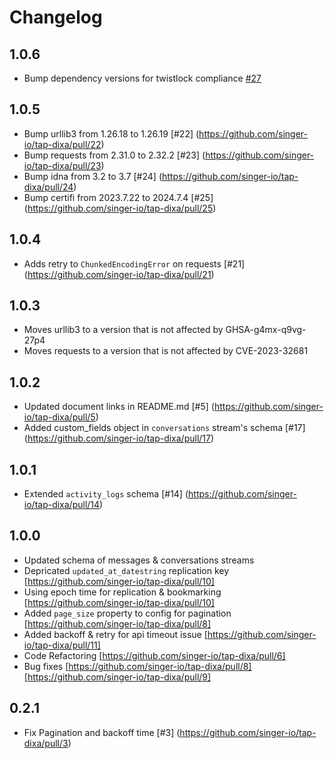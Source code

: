 # Changelog

## 1.0.6
  * Bump dependency versions for twistlock compliance [#27](https://github.com/singer-io/tap-dixa/pull/27)

## 1.0.5
  *  Bump urllib3 from 1.26.18 to 1.26.19 [#22] (https://github.com/singer-io/tap-dixa/pull/22)
  *  Bump requests from 2.31.0 to 2.32.2 [#23] (https://github.com/singer-io/tap-dixa/pull/23)
  *  Bump idna from 3.2 to 3.7 [#24] (https://github.com/singer-io/tap-dixa/pull/24)
  *  Bump certifi from 2023.7.22 to 2024.7.4 [#25] (https://github.com/singer-io/tap-dixa/pull/25)

## 1.0.4
  * Adds retry to `ChunkedEncodingError` on requests [#21] (https://github.com/singer-io/tap-dixa/pull/21)

## 1.0.3
  * Moves urllib3 to a version that is not affected by GHSA-g4mx-q9vg-27p4
  * Moves requests to a version that is not affected by CVE-2023-32681

## 1.0.2
  * Updated document links in README.md [#5] (https://github.com/singer-io/tap-dixa/pull/5)
  * Added custom_fields object in `conversations` stream's schema [#17] (https://github.com/singer-io/tap-dixa/pull/17)

## 1.0.1
  * Extended `activity_logs` schema [#14] (https://github.com/singer-io/tap-dixa/pull/14)

## 1.0.0
  *  Updated schema of messages & conversations streams
  *  Depricated `updated_at_datestring` replication key [https://github.com/singer-io/tap-dixa/pull/10]
  *  Using epoch time for replication & bookmarking [https://github.com/singer-io/tap-dixa/pull/10]
  *  Added `page_size` property to config for pagination [https://github.com/singer-io/tap-dixa/pull/8]
  *  Added backoff & retry for api timeout issue [https://github.com/singer-io/tap-dixa/pull/11]
  *  Code Refactoring [https://github.com/singer-io/tap-dixa/pull/6]
  *  Bug fixes [https://github.com/singer-io/tap-dixa/pull/8] [https://github.com/singer-io/tap-dixa/pull/9]

  ## 0.2.1
  * Fix Pagination and backoff time [#3] (https://github.com/singer-io/tap-dixa/pull/3)
